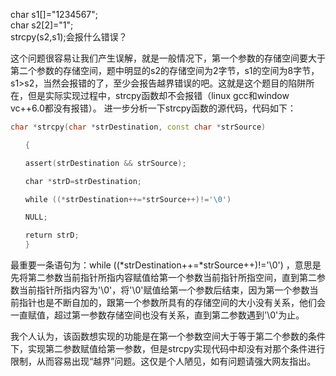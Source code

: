 char s1[]="1234567";  
char s2[2]="1";  
strcpy(s2,s1);会报什么错误？  

这个问题很容易让我们产生误解，就是一般情况下，第一个参数的存储空间要大于第二个参数的存储空间，题中明显的s2的存储空间为2字节，s1的空间为8字节，s1>s2，当然会报错的了，至少会报告越界错误的吧。这就是这个题目的陷阱所在，但是实际实现过程中，strcpy函数却不会报错（linux gcc和window vc++6.0都没有报错）。
进一步分析一下strcpy函数的源代码，代码如下：
```c++
char *strcpy(char *strDestination, const char *strSource)

　　{

　　assert(strDestination && strSource);

　　char *strD=strDestination;

　　while ((*strDestination++=*strSource++)!='\0')

　　NULL;

　　return strD;
　　}
  ```

最重要一条语句为：while ((*strDestination++=*strSource++)!='\0') ，意思是先将第二参数当前指针所指内容赋值给第一个参数当前指针所指空间，直到第二参数当前指针所指内容为'\0'，将'\0'赋值给第一个参数后结束，因为第一个参数当前指针也是不断自加的，跟第一个参数所具有的存储空间的大小没有关系，他们会一直赋值，超过第一参数存储空间也没有关系，直到第二参数遇到'\0'为止。

我个人认为，该函数想实现的功能是在第一个参数空间大于等于第二个参数的条件下，实现第二参数赋值给第一参数，但是strcpy实现代码中却没有对那个条件进行限制，从而容易出现“越界”问题。这仅是个人陋见，如有问题请强大网友指出。
